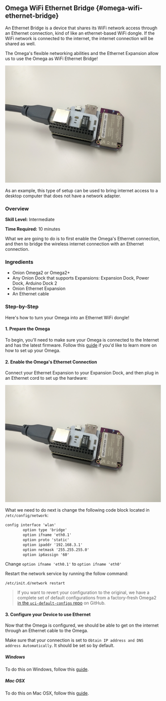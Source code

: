 ## Omega WiFi Ethernet Bridge {#omega-wifi-ethernet-bridge}

<!-- // TODO: test this project out, see if we need to make any firewall changes -->

An Ethernet Bridge is a device that shares its WiFi network access through an Ethernet connection, kind of like an ethernet-based WiFi dongle. If the WiFi network is connected to the internet, the internet connection will be shared as well.

The Omega's flexible networking abilities and the Ethernet Expansion allow us to use the Omega as WiFi Ethernet Bridge!

<!-- TODO: future: photo: update this photo to have it plugged in and connected to a computer -->
![router network](./img/router-setup.jpg)

<!-- // TODO: future: photo: illustration of this setup -->

As an example, this type of setup can be used to bring internet access to a desktop computer that does not have a network adapter.



### Overview

**Skill Level:** Intermediate

**Time Required:** 10 minutes

What we are going to do is to first enable the Omega's Ethernet connection, and then to bridge the wireless internet connection with an Ethernet connection.


### Ingredients

* Onion Omega2 or Omega2+
* Any Onion Dock that supports Expansions: Expansion Dock, Power Dock, Arduino Dock 2
* Onion Ethernet Expansion
* An Ethernet cable


### Step-by-Step

Here's how to turn your Omega into an Ethernet WiFi dongle!

#### 1. Prepare the Omega

To begin, you'll need to make sure your Omega is connected to the Internet and has the latest firmware. Follow this [guide](#first-time-setup) if you'd like to learn more on how to set up your Omega.


#### 2. Enable the Omega's Ethernet Connection

Connect your Ethernet Expansion to your Expansion Dock, and then plug in an Ethernet cord to set up the hardware:

![router network](./img/router-setup.jpg)

What we need to do next is change the following code block located in `/etc/config/network`:

```
config interface 'wlan'
        option type 'bridge'
        option ifname 'eth0.1'
        option proto 'static'
        option ipaddr '192.168.3.1'
        option netmask '255.255.255.0'
        option ip6assign '60'

```

Change `option ifname 'eth0.1'` to `option ifname 'eth0'`


Restart the network service by running the follow command:

```
/etc/init.d/network restart
```

>If you want to revert your configuration to the original, we have a complete set of default configurations from a factory-fresh Omega2 [in the `uci-default-configs` repo](https://github.com/OnionIoT/uci-default-configs) on GitHub.

<!-- // TODO: do we need to configure the firewall? -->


#### 3. Configure your Device to use Ethernet

Now that the Omega is configured, we should be able to get on the internet through an Ethernet cable to the Omega.

Make sure that your connection is set to `Obtain IP address and DNS address Automatically`. It should be set so by default.


##### Windows
To do this on Windows, follow this [guide](http://www.computerhope.com/issues/ch001048.htm).


##### Mac OSX
To do this on Mac OSX, follow this [guide](https://www.cs.cmu.edu/~help/networking/dhcp_info/dhcp_mac.html).

<!-- ### Linux -->

<!-- Not sure how to do or how to test that this actually does the thing? -->
